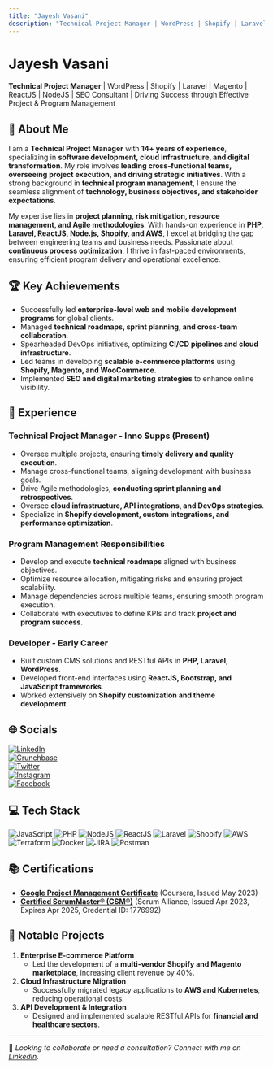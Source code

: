 ```yaml
---
title: "Jayesh Vasani"
description: "Technical Project Manager | WordPress | Shopify | Laravel | Magento | ReactJS | NodeJS | SEO Consultant"
---
```


# Jayesh Vasani
**Technical Project Manager** | WordPress | Shopify | Laravel | Magento | ReactJS | NodeJS | SEO Consultant | Driving Success through Effective Project & Program Management

## 💫 About Me
I am a **Technical Project Manager** with **14+ years of experience**, specializing in **software development, cloud infrastructure, and digital transformation**. My role involves **leading cross-functional teams, overseeing project execution, and driving strategic initiatives**. With a strong background in **technical program management**, I ensure the seamless alignment of **technology, business objectives, and stakeholder expectations**.

My expertise lies in **project planning, risk mitigation, resource management, and Agile methodologies**. With hands-on experience in **PHP, Laravel, ReactJS, Node.js, Shopify, and AWS**, I excel at bridging the gap between engineering teams and business needs. Passionate about **continuous process optimization**, I thrive in fast-paced environments, ensuring efficient program delivery and operational excellence.

## 🏆 Key Achievements
- Successfully led **enterprise-level web and mobile development programs** for global clients.
- Managed **technical roadmaps, sprint planning, and cross-team collaboration**.
- Spearheaded DevOps initiatives, optimizing **CI/CD pipelines and cloud infrastructure**.
- Led teams in developing **scalable e-commerce platforms** using **Shopify, Magento, and WooCommerce**.
- Implemented **SEO and digital marketing strategies** to enhance online visibility.

## 🚀 Experience
### **Technical Project Manager - Inno Supps** (Present)
- Oversee multiple projects, ensuring **timely delivery and quality execution**.
- Manage cross-functional teams, aligning development with business goals.
- Drive Agile methodologies, **conducting sprint planning and retrospectives**.
- Oversee **cloud infrastructure, API integrations, and DevOps strategies**.
- Specialize in **Shopify development, custom integrations, and performance optimization**.

### **Program Management Responsibilities**
- Develop and execute **technical roadmaps** aligned with business objectives.
- Optimize resource allocation, mitigating risks and ensuring project scalability.
- Manage dependencies across multiple teams, ensuring smooth program execution.
- Collaborate with executives to define KPIs and track **project and program success**.

### **Developer - Early Career**
- Built custom CMS solutions and RESTful APIs in **PHP, Laravel, WordPress**.
- Developed front-end interfaces using **ReactJS, Bootstrap, and JavaScript frameworks**.
- Worked extensively on **Shopify customization and theme development**.

## 🌐 Socials
[![LinkedIn](https://img.shields.io/badge/LinkedIn-%230077B5.svg?logo=linkedin&logoColor=white)](https://www.linkedin.com/in/jayeshvasani/)  
[![Crunchbase](https://img.shields.io/badge/Crunchbase-%2300A1E0.svg?logo=crunchbase&logoColor=white)](https://www.crunchbase.com/person/jayesh-vasani)  
[![Twitter](https://img.shields.io/badge/Twitter-%231DA1F2.svg?logo=Twitter&logoColor=white)](https://twitter.com/jayesh_vasani)  
[![Instagram](https://img.shields.io/badge/Instagram-E4405F?logo=instagram&logoColor=white)](https://www.instagram.com/jayeshvasani/)  
[![Facebook](https://img.shields.io/badge/Facebook-1877F2?logo=facebook&logoColor=white)](https://www.facebook.com/jayesh.vasani)

## 💻 Tech Stack
![JavaScript](https://img.shields.io/badge/javascript-%23323330.svg?style=flat&logo=javascript&logoColor=%23F7DF1E) ![PHP](https://img.shields.io/badge/php-%23777BB4.svg?style=flat&logo=php&logoColor=white) ![NodeJS](https://img.shields.io/badge/node.js-6DA55F?style=flat&logo=node.js&logoColor=white) ![ReactJS](https://img.shields.io/badge/react-%2361DAFB.svg?style=flat&logo=react&logoColor=white) ![Laravel](https://img.shields.io/badge/laravel-%23FF2D20.svg?style=flat&logo=laravel&logoColor=white) ![Shopify](https://img.shields.io/badge/shopify-%7ACCDA.svg?style=flat&logo=shopify&logoColor=white) ![AWS](https://img.shields.io/badge/AWS-%23FF9900.svg?style=flat&logo=amazon-aws&logoColor=white) ![Terraform](https://img.shields.io/badge/terraform-%235835CC.svg?style=flat&logo=terraform&logoColor=white) ![Docker](https://img.shields.io/badge/Docker-%230db7ed.svg?style=flat&logo=docker&logoColor=white) ![JIRA](https://img.shields.io/badge/JIRA-%230A0FFF.svg?style=flat&logo=jira&logoColor=white) ![Postman](https://img.shields.io/badge/Postman-FF6C37?style=flat&logo=postman&logoColor=white)

## 📚 Certifications
- **[Google Project Management Certificate](https://www.credly.com/badges/b2d1980e-ed75-4599-bfac-2b33e10f9e42/linked_in_profile?trk=public_profile_see-credential)** (Coursera, Issued May 2023)
- **[Certified ScrumMaster® (CSM®)](https://bcert.me/srhnowvrf?trk=public_profile_see-credential)** (Scrum Alliance, Issued Apr 2023, Expires Apr 2025, Credential ID: 1776992)

## 📂 Notable Projects
1. **Enterprise E-commerce Platform**  
   - Led the development of a **multi-vendor Shopify and Magento marketplace**, increasing client revenue by 40%.
2. **Cloud Infrastructure Migration**  
   - Successfully migrated legacy applications to **AWS and Kubernetes**, reducing operational costs.
3. **API Development & Integration**  
   - Designed and implemented scalable RESTful APIs for **financial and healthcare sectors**.

---
🚀 *Looking to collaborate or need a consultation? Connect with me on [LinkedIn](https://www.linkedin.com/in/jayeshvasani/).*
